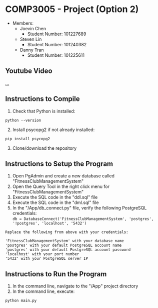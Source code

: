 # COMP3005 - Project (Option 2)
- Members:
  - Joevin Chen
    - Student Number: 101227689
  - Steven Lin
    - Student Number: 101240382
  - Danny Tran
    - Student Number: 101225611

## Youtube Video
[...](https://youtu.be/8ZoW2OwVF6s)

## Instructions to Compile
1. Check that Python is installed:
```
python --version
```
2. Install psycopg2 if not already installed:
```
pip install psycopg2
```
3. Clone/download the repository

## Instructions to Setup the Program
1. Open PgAdmin and create a new database called "FitnessClubManagementSystem"
2. Open the Query Tool in the right click menu for "FitnessClubManagementSystem"
3. Execute the SQL code in the "ddl.sql" file
4. Execute the SQL code in the "dml.sql" file
5. In the "/App/db_connect.py" file, verify the following PostgreSQL credentials:  
```db = DatabaseConnect('FitnessClubManagementSystem', 'postgres', '!postgres', 'localhost', '5432')```
```
Replace the following from above with your credentials:

'FitnessClubManagementSystem' with your database name
'postgres' with your default PostgreSQL account name
'postgres' with your default PostgreSQL account password
'localhost' with your port number
'5432' with your PostgreSQL server IP
```

## Instructions to Run the Program
1. In the command line, navigate to the "/App" project directory
2. In the command line, execute:
```
python main.py
```
